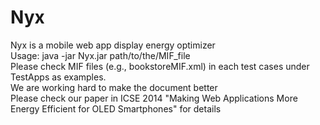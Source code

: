 # Nyx
Nyx is a mobile web app display energy optimizer<br />
Usage: java -jar Nyx.jar path/to/the/MIF_file<br />
Please check MIF files (e.g., bookstoreMIF.xml) in each test cases under TestApps as examples.<br />
We are working hard to make the document better<br />
Please check our paper in ICSE 2014 "Making Web Applications More Energy Efficient for OLED Smartphones" for details

